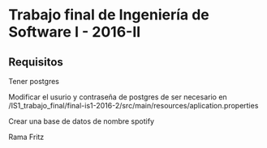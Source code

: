 # Trabajo final de Ingeniería de Software I - 2016-II #

## Requisitos ##

Tener postgres

Modificar el usurio y contraseña de postgres de ser necesario en /IS1_trabajo_final/final-is1-2016-2/src/main/resources/aplication.properties

Crear una base de datos de nombre spotify

Rama Fritz

